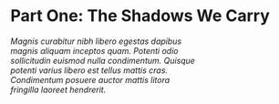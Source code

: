 Part One: The Shadows We Carry
==============================

*Magnis curabitur nibh libero egestas dapibus \
magnis aliquam inceptos quam. Potenti odio \
sollicitudin euismod nulla condimentum. Quisque \
potenti varius libero est tellus mattis cras. \
Condimentum posuere auctor mattis litora \
fringilla laoreet hendrerit.*
